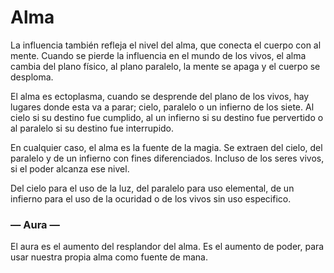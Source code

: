 
Alma
====

La influencia también refleja el nivel del alma, que conecta el cuerpo con al mente. Cuando se pierde la influencia en el mundo de los vivos, el alma cambia del plano físico, al plano paralelo, la mente se apaga y el cuerpo se desploma.

El alma es ectoplasma, cuando se desprende del plano de los vivos, hay lugares donde esta va a parar; cielo, paralelo o un infierno de los siete. Al cielo si su destino fue cumplido, al un infierno si su destino fue pervertido o al paralelo si su destino fue interrupido.

En cualquier caso, el alma es la fuente de la magia. Se extraen del cielo, del paralelo y de un infierno con fines  diferenciados. Incluso de los seres vivos, si el poder alcanza ese nivel.

Del cielo para el uso de la luz, del paralelo para uso elemental, de un infierno para el uso de la ocuridad o de los vivos sin uso especifico.

### — Aura —
El aura es el aumento del resplandor del alma. Es el aumento de poder, para usar nuestra propia alma como fuente de mana.
